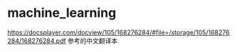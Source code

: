 # machine_learning
https://docsplayer.com/docview/105/168276284/#file=/storage/105/168276284/168276284.pdf 参考的中文翻译本
